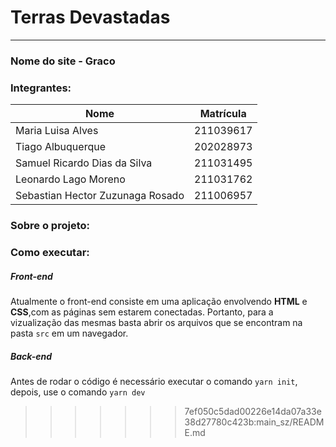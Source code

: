 ﻿# Terras Devastadas
---

### Nome do site - Graco

### Integrantes:
Nome | Matrícula
--|--
Maria Luisa Alves | 211039617
Tiago Albuquerque | 202028973
Samuel Ricardo Dias da Silva | 211031495
Leonardo Lago Moreno | 211031762
Sebastian Hector Zuzunaga Rosado | 211006957

### Sobre o projeto:

### Como executar:
##### Front-end
Atualmente o front-end consiste em uma aplicação envolvendo **HTML** e **CSS**,com as páginas sem estarem conectadas. Portanto, para a vizualização das mesmas basta abrir os arquivos que se encontram na pasta `src` em um navegador.  


##### Back-end
 Antes de rodar o código é necessário executar o comando `yarn init`, depois, use o comando `yarn dev`




>>>>>>> 7ef050c5dad00226e14da07a33e38d27780c423b:main_sz/README.md
